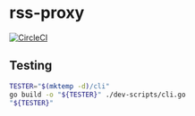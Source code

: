 # rss-proxy

[![CircleCI](https://circleci.com/gh/mtlynch/rss-proxy.svg?style=svg)](https://circleci.com/gh/mtlynch/rss-proxy)

## Testing

```bash
TESTER="$(mktemp -d)/cli"
go build -o "${TESTER}" ./dev-scripts/cli.go
"${TESTER}"
```
